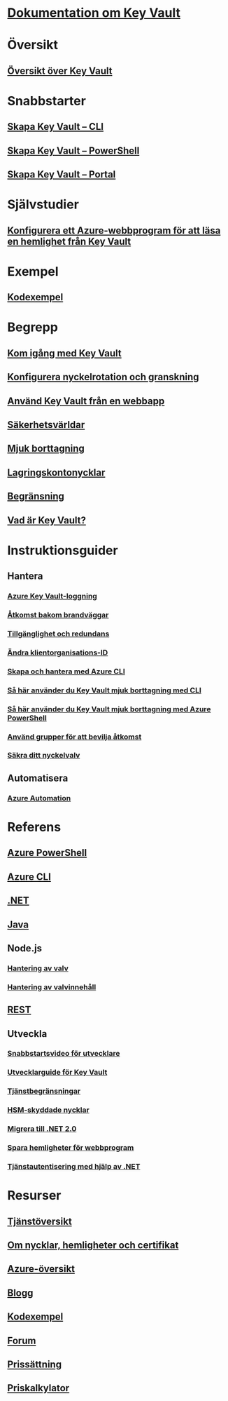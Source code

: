 # [Dokumentation om Key Vault](index.md)

# Översikt
## [Översikt över Key Vault](key-vault-overview.md)

# Snabbstarter
## [Skapa Key Vault – CLI](quick-create-cli.md)
## [Skapa Key Vault – PowerShell](quick-create-powershell.md)
## [Skapa Key Vault – Portal](quick-create-portal.md)

# Självstudier
## [Konfigurera ett Azure-webbprogram för att läsa en hemlighet från Key Vault ](tutorial-web-application-keyvault.md)
# Exempel
## [Kodexempel](https://azure.microsoft.com/resources/samples/?service=key-vault)
# Begrepp
## [Kom igång med Key Vault](key-vault-get-started.md)
## [Konfigurera nyckelrotation och granskning](key-vault-key-rotation-log-monitoring.md)
## [Använd Key Vault från en webbapp](key-vault-use-from-web-application.md)
## [Säkerhetsvärldar](key-vault-ovw-security-worlds.md)
## [Mjuk borttagning](key-vault-ovw-soft-delete.md)
## [Lagringskontonycklar](key-vault-ovw-storage-keys.md)
## [Begränsning](key-vault-ovw-throttling.md)
## [Vad är Key Vault?](key-vault-whatis.md)

# Instruktionsguider
## Hantera
### [Azure Key Vault-loggning](key-vault-logging.md)
### [Åtkomst bakom brandväggar](key-vault-access-behind-firewall.md)
### [Tillgänglighet och redundans](key-vault-disaster-recovery-guidance.md)
### [Ändra klientorganisations-ID](key-vault-subscription-move-fix.md)
### [Skapa och hantera med Azure CLI](key-vault-manage-with-cli2.md)
### [Så här använder du Key Vault mjuk borttagning med CLI](key-vault-soft-delete-cli.md)
### [Så här använder du Key Vault mjuk borttagning med Azure PowerShell](key-vault-soft-delete-powershell.md)
### [Använd grupper för att bevilja åtkomst](key-vault-group-permissions-for-apps.md)
### [Säkra ditt nyckelvalv](key-vault-secure-your-key-vault.md)

## Automatisera
### [Azure Automation](automation-manage-key-vault.md)

# Referens
## [Azure PowerShell](/powershell/module/azurerm.keyvault)
## [Azure CLI](/cli/azure/keyvault)
## [.NET](/dotnet/api/microsoft.azure.keyvault)
## [Java](/java/api/com.microsoft.azure.keyvault)
## Node.js
### [Hantering av valv](http://azure.github.io/azure-sdk-for-node/azure-arm-keyvault/latest)
### [Hantering av valvinnehåll](http://azure.github.io/azure-sdk-for-node/azure-keyvault/latest)
## [REST](/rest/api/keyvault)
## Utveckla
### [Snabbstartsvideo för utvecklare](http://channel9.msdn.com/Blogs/Windows-Azure/Azure-Key-Vault-Developer-Quick-Start)
### [Utvecklarguide för Key Vault](key-vault-developers-guide.md)
### [Tjänstbegränsningar](key-vault-service-limits.md)
### [HSM-skyddade nycklar](key-vault-hsm-protected-keys.md)
### [Migrera till .NET 2.0](key-vault-dotnet2api-release-notes.md)
### [Spara hemligheter för webbprogram](vs-secure-secret-appsettings.md)
### [Tjänstautentisering med hjälp av .NET](service-to-service-authentication.md)

# Resurser
## [Tjänstöversikt](https://azure.microsoft.com/services/key-vault/)
## [Om nycklar, hemligheter och certifikat](https://docs.microsoft.com/rest/api/keyvault/about-keys--secrets-and-certificates)
## [Azure-översikt](https://azure.microsoft.com/roadmap/?category=security-identity)
## [Blogg](http://blogs.technet.com/b/kv/)
## [Kodexempel](https://www.microsoft.com/download/details.aspx?id=45343)
## [Forum](https://social.msdn.microsoft.com/forums/azure/home?forum=AzureKeyVault)
## [Prissättning](https://azure.microsoft.com/pricing/details/key-vault/)
## [Priskalkylator](https://azure.microsoft.com/pricing/calculator/)
